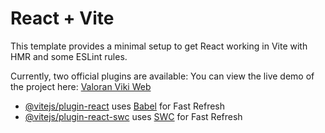 # React + Vite

This template provides a minimal setup to get React working in Vite with HMR and some ESLint rules.

Currently, two official plugins are available:
You can view the live demo of the project here: [Valoran Viki Web](https://storied-sherbet-48cd7a.netlify.app/)

- [@vitejs/plugin-react](https://github.com/vitejs/vite-plugin-react/blob/main/packages/plugin-react/README.md) uses [Babel](https://babeljs.io/) for Fast Refresh
- [@vitejs/plugin-react-swc](https://github.com/vitejs/vite-plugin-react-swc) uses [SWC](https://swc.rs/) for Fast Refresh
